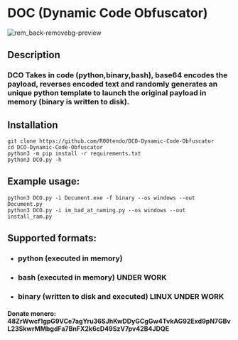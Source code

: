 # DOC (Dynamic Code Obfuscator)
![rem_back-removebg-preview](https://user-images.githubusercontent.com/72181445/183062380-e6321c88-42e4-4f7a-877e-d39d7d019edb.png)

## Description
### DCO Takes in code (python,binary,bash), base64 encodes the payload, reverses encoded text and randomly generates an unique python template to launch the original payload in memory (binary is written to disk).

## Installation
```
git clone https://github.com/R00tendo/DCO-Dynamic-Code-Obfuscator
cd DCO-Dynamic-Code-Obfuscator
python3 -m pip install -r requirements.txt
python3 DCO.py -h
```

## Example usage:
```
python3 DCO.py -i Document.exe -f binary --os windows --out Document.py
python3 DCO.py -i im_bad_at_naming.py --os windows --out install_ram.py
```

## Supported formats:
* ### python (executed in memory)
* ### bash (executed in memory) UNDER WORK
* ### binary (written to disk and executed) LINUX UNDER WORK

#### Donate monero: 48ZrWwcf1gpG9VCe7agYru36SJhKwDDyGCgGw4TvkAG92Exd9pN7GBvL23SkwrMMbgdFa7BnFX2k6cD49SzV7pv42B4JDQE
